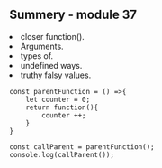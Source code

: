 ## Summery - module 37
<li>closer function().</li>
<li>Arguments.</li>
<li>types of.</li>
<li>undefined ways.</li>
<li>truthy falsy values.</li>
 
```
const parentFunction = () =>{
    let counter = 0;
    return function(){
        counter ++;
    }
}

const callParent = parentFunction();
console.log(callParent());
```
